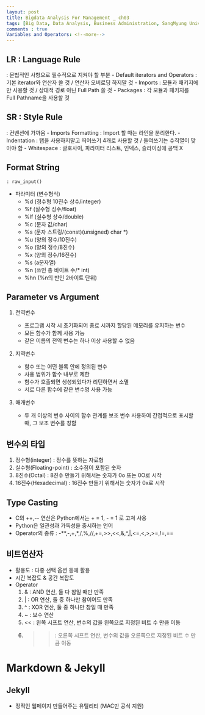 ```yaml
---
layout: post
title: Bigdata Analysis For Management _ ch03
tags: [Big Data, Data Analysis, Business Administration, SangMyung University, Republic of Korea]
comments : true
Variables and Operators: <!--more-->
---
```

## LR : Language Rule
 : 문법적인 사항으로 필수적으로 지켜야 할 부분
	- Default iterators and Operators : 기본 iterator와 연산자 쓸 것 / 연산자 오버로딩 하지말 것
	- Imports : 모듈과 패키지에만 사용할 것 / 상대적 경로 아닌 Full Path 쓸 것
	- Packages : 각 모듈과 패키지를 Full Pathname을 사용할 것

## SR : Style Rule
 : 컨벤션에 가까움
	- Imports Formatting : Import 할 때는 라인을 분리한다.
	- Indentation : 탭을 사용하지말고 띄어쓰기 4개로 사용할 것 / 들여쓰기는 수직열이 맞아야 함
	- Whitespace : 괄호사이, 파라미터 리스트, 인덱스, 슬라이싱에 공백 X

## Format String
	: raw_input()

- 파라미터 (변수형식)
	- %d (정수형 10진수 상수/integer)
	- %f (실수형 싱수/float)
	- %lf (실수형 상수/double)
	- %c (문자 값/char)
	- %s (문자 스트링/(const)(unsigned) char *)
	- %u (양의 정수/10진수)
	- %o (양의 정수/8진수)
	- %x (양의 정수/16진수)
	- %s (a문자열)
	- %n (쓰인 총 바이트 수/* int)
	- %hn (%n의 반인 2바이트 단위)

## Parameter vs Argument
1. 전역변수
	- 프로그램 시작 시 초기화되어 종료 시까지 할당된 메모리를 유지하는 변수
    - 모든 함수가 함께 사용 가능
    - 같은 이름의 전역 변수는 하나 이상 사용할 수 없음

2. 지역변수
	- 함수 또는 어떤 블록 안에 정의된 변수
	- 사용 범위가 함수 내부로 제한
	- 함수가 호출되면 생성되었다가 리턴하면서 소멸
	- 서로 다른 함수에 같은 변수명 사용 가능

3. 매개변수
	- 두 개 이상의 변수 사이의 함수 관계를 보조 변수 사용하여 간접적으로 표시할 때, 그 보조 변수를 칭함


## 변수의 타입
1. 정수형(integer) : 정수를 뜻하는 자료형
2. 실수형(Floating-point) : 소수점이 포함된 숫자
3. 8진수(Octal) : 8진수 만들기 위해서는 숫자가 0o 또는 0O로 시작
4. 16진수(Hexadecimal) : 16진수 만들기 위해서는 숫자가 0x로 시작


## Type Casting
- C의 ++,-- 연산은 Python에서는 + = 1, - = 1 로 고쳐 사용
- Python은 일관성과 가독성을 중시하는 언어
- Operator의 종류
	: -**,-,+,*,/,%,//,+=,>>,<<,&,^,|,<=,<,>,>=,!=,==
    
    
## 비트연산자
- 활용도 : 다중 선택 옵션 등에 활용
- 시간 복잡도 & 공간 복잡도
- Operator
	1. & : AND 연산, 둘 다 참일 때만 만족
	2. | : OR 연산, 둘 중 하나만 참이어도 만족
	3. ^ : XOR 연산, 둘 중 하나만 참일 때 만족
	4. ~ : 보수 연산
	5. << : 왼쪽 시프트 연산, 변수의 값을 왼쪽으로 지정된 비트 수 만큼 이동
	6. >> : 오른쪽 시프트 연산, 변수의 값을 오른쪽으로 지정된 비트 수 만큼 이동



# Markdown & Jekyll

## Jekyll
- 정적인 웹페이지 만들어주는 유틸리티 (MAC만 공식 지원)
